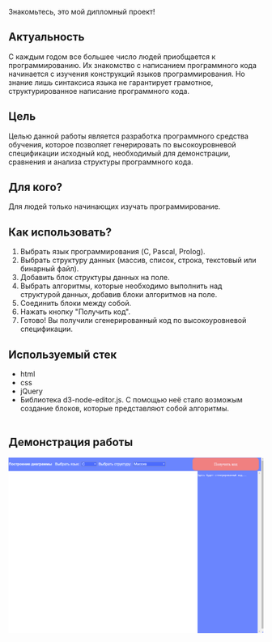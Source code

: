 Знакомьтесь, это мой дипломный проект!
## Актуальность
С каждым годом все большее число людей приобщается к программированию. Их знакомство с написанием программного кода начинается с изучения конструкций языков программирования. Но знание лишь синтаксиса языка не гарантирует грамотное, структурированное написание программного кода. 
## Цель
Целью данной работы является разработка программного средства обучения, которое позволяет генерировать по высокоуровневой спецификации исходный код, необходимый для демонстрации, сравнения и анализа структуры программного кода. 
## Для кого?
Для людей только начинающих изучать программирование. 
## Как использовать?
1. Выбрать язык программирования (C, Pascal, Prolog).
2. Выбрать структуру данных (массив, список, строка, текстовый или бинарный файл).
3. Добавить блок структуры данных на поле.
4. Выбрать алгоритмы, которые необходимо выполнить над структурой данных, добавив блоки алгоритмов на поле.
5. Соединить блоки между собой.
6. Нажать кнопку "Получить код".
7. Готово! Вы получили сгенерированный код по высокоуровневой спецификации.
## Используемый стек
* html
* css
* jQuery
* Библиотека d3-node-editor.js. С помощью неё стало возможым создание блоков, которые представляют собой алгоритмы.<br><br>
## Демонстрация работы
![Демонстрация работы](https://github.com/XakimAA/diploma/blob/master/generation.gif)


